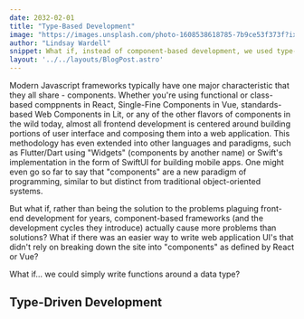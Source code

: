 ```yaml
---
date: 2032-02-01
title: "Type-Based Development"
image: "https://images.unsplash.com/photo-1608538618785-7b9ce53f373f?ixlib=rb-1.2.1&ixid=MnwxMjA3fDB8MHxwaG90by1wYWdlfHx8fGVufDB8fHx8&auto=format&fit=crop&w=3270&q=80"
author: "Lindsay Wardell"
snippet: What if, instead of component-based development, we used type-driven development?
layout: '../../layouts/BlogPost.astro'
---
```

Modern Javascript frameworks typically have one major characteristic that they all share - components. Whether you're using functional or class-based comppnents in React, Single-Fine Components in Vue, standards-based Web Components in Lit, or any of the other flavors of components in the wild today, almost all frontend development is centered around building portions of user interface and composing them into a web application. This methodology has even extended into other languages and paradigms, such as Flutter/Dart using "Widgets" (components by another name) or Swift's implementation in the form of SwiftUI for building mobile apps. One might even go so far to say that "components" are a new paradigm of programming, similar to but distinct from traditional object-oriented systems.

But what if, rather than being the solution to the problems plaguing front-end development for years, component-based frameworks (and the development cycles they introduce) actually cause more problems than solutions? What if there was an easier way to write web application UI's that didn't rely on breaking down the site into "components" as defined by React or Vue?

What if... we could simply write functions around a data type?

## Type-Driven Development
